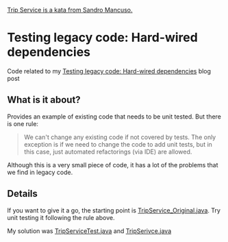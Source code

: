 [Trip Service is a kata from Sandro Mancuso.](https://github.com/sandromancuso/testing_legacy_code/)

# Testing legacy code: Hard-wired dependencies #

Code related to my [Testing legacy code: Hard-wired dependencies][1] blog post

## What is it about? ##

Provides an example of existing code that needs to be unit tested. But there is one rule:

> We can't change any existing code if not covered by tests. The only exception is if we need to change the code to add unit tests, but in this case, just automated refactorings (via IDE) are allowed. 

Although this is a very small piece of code, it has a lot of the problems that we find in legacy code. 

## Details ##

If you want to give it a go, the starting point is [TripService_Original.java][2]. Try unit testing it following the rule above.

My solution was [TripServiceTest.java][3] and [TripSerivce.java][4]

[1]: http://craftedsw.blogspot.com/2011/07/testing-legacy-hard-wired-dependencies.html "Testing legacy code: Hard-wired dependencies blog post"
[2]: https://github.com/sandromancuso/testing_legacy_code/blob/master/src/main/java/org/craftedsw/harddependencies/TripService_Original.java "TripService_Original.java"
[3]: https://github.com/sandromancuso/testing_legacy_code/blob/master/src/test/java/org/craftedsw/harddependencies/TripServiceTest.java "TripServiceTest.java"
[4]: https://github.com/sandromancuso/testing_legacy_code/blob/master/src/main/java/org/craftedsw/harddependencies/trip/TripService.java "TripService.java"

